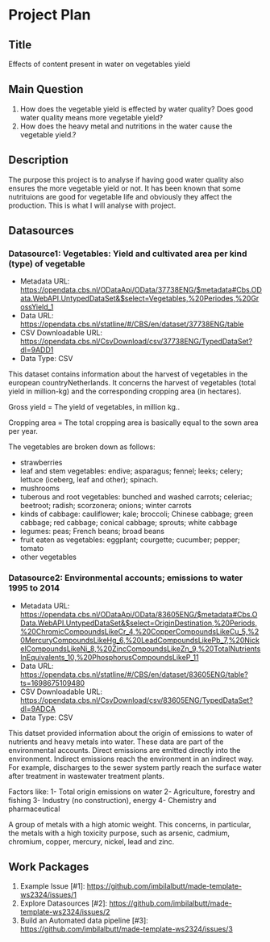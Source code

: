 # Project Plan

## Title
<!-- Give your project a short title. -->
Effects of content present in water on vegetables yield

## Main Question

<!-- Think about one main question you want to answer based on the data. -->
1. How does the vegetable yield is effected by water quality? Does good water quality means more vegetable yield?
2. How does the heavy metal and nutritions in the water cause the vegetable yield.?

## Description

<!-- Describe your data science project in max. 200 words. Consider writing about why and how you attempt it. -->
The purpose this project is to analyse if having good water quality also ensures the more vegetable yield
or not. It has been known that some nutrituions are good for vegetable life and obviously they affect
the production. This is what I will analyse with project.

## Datasources

<!-- Describe each datasources you plan to use in a section. Use the prefic "DatasourceX" where X is the id of the datasource. -->

### Datasource1: Vegetables: Yield and cultivated area per kind (type) of vegetable
* Metadata URL: https://opendata.cbs.nl/ODataApi/OData/37738ENG/$metadata#Cbs.OData.WebAPI.UntypedDataSet&$select=Vegetables,%20Periodes,%20GrossYield_1 
* Data URL:  https://opendata.cbs.nl/statline/#/CBS/en/dataset/37738ENG/table
* CSV Downloadable URL: https://opendata.cbs.nl/CsvDownload/csv/37738ENG/TypedDataSet?dl=9ADD1
* Data Type: CSV


This dataset contains information about the harvest of vegetables in the european countryNetherlands.
It concerns the harvest of vegetables (total yield in million-kg) and the corresponding cropping area (in hectares).

Gross yield = The yield of vegetables, in million kg..

Cropping area = The total cropping area is basically equal to the sown area per year.

The vegetables are broken down as follows:
- strawberries
- leaf and stem vegetables: endive; asparagus; fennel; leeks; celery; lettuce (iceberg, leaf and other); spinach.
- mushrooms
- tuberous and root vegetables: bunched and washed carrots; celeriac; beetroot; radish; scorzonera; onions; winter carrots
- kinds of cabbage: cauliflower; kale; broccoli; Chinese cabbage; green cabbage; red cabbage; conical cabbage; sprouts; white cabbage
- legumes: peas; French beans; broad beans
- fruit eaten as vegetables: eggplant; courgette; cucumber; pepper; tomato
- other vegetables

### Datasource2: Environmental accounts; emissions to water 1995 to 2014
* Metadata URL: https://opendata.cbs.nl/ODataApi/OData/83605ENG/$metadata#Cbs.OData.WebAPI.UntypedDataSet&$select=OriginDestination,%20Periods,%20ChromicCompoundsLikeCr_4,%20CopperCompoundsLikeCu_5,%20MercuryCompoundsLikeHg_6,%20LeadCompoundsLikePb_7,%20NickelCompoundsLikeNi_8,%20ZincCompoundsLikeZn_9,%20TotalNutrientsInEquivalents_10,%20PhosphorusCompoundsLikeP_11 
* Data URL: https://opendata.cbs.nl/statline/#/CBS/en/dataset/83605ENG/table?ts=1698675109480
* CSV Downloadable URL: https://opendata.cbs.nl/CsvDownload/csv/83605ENG/TypedDataSet?dl=9ADCA  
* Data Type: CSV

This datset provided information about the origin of emissions to water of nutrients and heavy metals into water. These data are part of the environmental accounts. Direct emissions are emitted directly into the environment. Indirect emissions reach the environment in an indirect way. For example, discharges to the sewer system partly reach the surface water after treatment in wastewater treatment plants.

Factors like:
1- Total origin emissions on water
2- Agriculture, forestry and fishing
3- Industry (no construction), energy
4- Chemistry and pharmaceutical

A group of metals with a high atomic weight. This concerns, in particular, the metals with a high toxicity purpose, such as arsenic, cadmium, chromium, copper, mercury, nickel, lead and zinc.

## Work Packages

<!-- List of work packages ordered sequentially, each pointing to an issue with more details. -->

1. Example Issue [#1]: https://github.com/imbilalbutt/made-template-ws2324/issues/1
2. Explore Datasources [#2]: https://github.com/imbilalbutt/made-template-ws2324/issues/2
3. Build an Automated data pipeline [#3]: https://github.com/imbilalbutt/made-template-ws2324/issues/3 